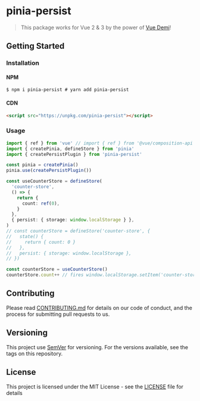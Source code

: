 # pinia-persist

> This package works for Vue 2 & 3 by the power of [Vue Demi](https://github.com/vueuse/vue-demi)!

## Getting Started

### Installation

#### NPM

```shell
$ npm i pinia-persist # yarn add pinia-persist
```

#### CDN

```html
<script src="https://unpkg.com/pinia-persist"></script>
```

### Usage

```ts
import { ref } from 'vue' // import { ref } from '@vue/composition-api'
import { createPinia, defineStore } from 'pinia'
import { createPersistPlugin } from 'pinia-persist'

const pinia = createPinia()
pinia.use(createPersistPlugin())

const useCounterStore = defineStore(
  'counter-store',
  () => {
    return {
      count: ref(0),
    }
  },
  { persist: { storage: window.localStorage } },
)
// const counterStore = defineStore('counter-store', {
//   state() {
//     return { count: 0 }
//   },
//   persist: { storage: window.localStorage },
// })

const counterStore = useCounterStore()
counterStore.count++ // fires window.localStorage.setItem('counter-store', JSON.stringify({ count: 0 }))
```

## Contributing

Please read [CONTRIBUTING.md](/CONTRIBUTING.md) for details on our code of conduct, and the process for submitting pull
requests to us.

## Versioning

This project use [SemVer](https://semver.org/) for versioning. For the versions available, see the tags on this repository.

## License

This project is licensed under the MIT License - see the [LICENSE](/LICENSE) file for details
